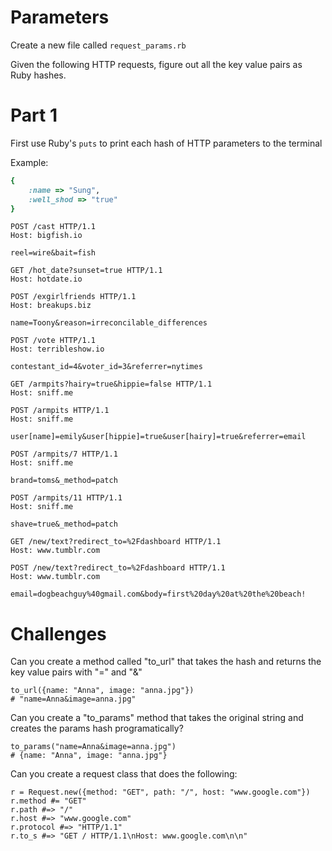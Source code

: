 # Parameters

Create a new file called `request_params.rb`

Given the following HTTP requests, figure out all the key value pairs as Ruby hashes.

# Part 1
First use Ruby's `puts` to print each hash of HTTP parameters to the terminal

Example:

```rb
{
    :name => "Sung",
    :well_shod => "true"
}
```

```http
POST /cast HTTP/1.1
Host: bigfish.io

reel=wire&bait=fish
```

```http
GET /hot_date?sunset=true HTTP/1.1
Host: hotdate.io

```

```http
POST /exgirlfriends HTTP/1.1
Host: breakups.biz

name=Toony&reason=irreconcilable_differences
```

```http
POST /vote HTTP/1.1
Host: terribleshow.io

contestant_id=4&voter_id=3&referrer=nytimes
```

```http
GET /armpits?hairy=true&hippie=false HTTP/1.1
Host: sniff.me

```

```http
POST /armpits HTTP/1.1
Host: sniff.me

user[name]=emily&user[hippie]=true&user[hairy]=true&referrer=email
```

```http
POST /armpits/7 HTTP/1.1
Host: sniff.me

brand=toms&_method=patch
```

```http
POST /armpits/11 HTTP/1.1
Host: sniff.me

shave=true&_method=patch
```

```http
GET /new/text?redirect_to=%2Fdashboard HTTP/1.1
Host: www.tumblr.com

```

```http
POST /new/text?redirect_to=%2Fdashboard HTTP/1.1
Host: www.tumblr.com

email=dogbeachguy%40gmail.com&body=first%20day%20at%20the%20beach!
```

# Challenges

Can you create a method called "to_url" that takes the hash and returns the key value pairs with "=" and "&"

```
to_url({name: "Anna", image: "anna.jpg"})
# "name=Anna&image=anna.jpg"
```

Can you create a "to_params" method that takes the original string and creates the params hash programatically?

```
to_params("name=Anna&image=anna.jpg")
# {name: "Anna", image: "anna.jpg"}
```

Can you create a request class that does the following:

```
r = Request.new({method: "GET", path: "/", host: "www.google.com"})
r.method #= "GET"
r.path #=> "/"
r.host #=> "www.google.com"
r.protocol #=> "HTTP/1.1"
r.to_s #=> "GET / HTTP/1.1\nHost: www.google.com\n\n"
```
